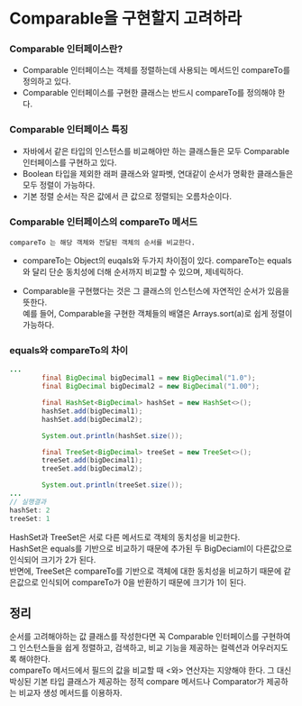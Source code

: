 # Comparable을 구현할지 고려하라
### Comparable 인터페이스란?
- Comparable 인터페이스는 객체를 정렬하는데 사용되는 메서드인 compareTo를 정의하고 있다.
- Comparable 인터페이스를 구현한 클래스는 반드시 compareTo를 정의해야 한다.
### Comparable 인터페이스 특징
- 자바에서 같은 타입의 인스턴스를 비교해야만 하는 클래스들은 모두 Comparable 인터페이스를 구현하고 있다.
- Boolean 타입을 제외한 래퍼 클래스와 알파벳, 연대같이 순서가 명확한 클래스들은 모두 정렬이 가능하다.
- 기본 정렬 순서는 작은 값에서 큰 값으로 정렬되는 오름차순이다.
### Comparable 인터페이스의 compareTo 메서드
```
compareTo 는 해당 객체와 전달된 객체의 순서를 비교한다.
```
- compareTo는 Object의 euqals와 두가지 차이점이 있다. compareTo는 equals와 달리 단순 동치성에 더해 순서까지 비교할 수 있으며, 제네릭하다.

- Comparable을 구현했다는 것은 그 클래스의 인스턴스에 자연적인 순서가 있음을 뜻한다. <br>예를 들어, Comparable을 구현한 객체들의 배열은 Arrays.sort(a)로 쉽게 정렬이 가능하다.
### equals와 compareTo의 차이
```java
...
		final BigDecimal bigDecimal1 = new BigDecimal("1.0");
        final BigDecimal bigDecimal2 = new BigDecimal("1.00");

        final HashSet<BigDecimal> hashSet = new HashSet<>();
        hashSet.add(bigDecimal1);
        hashSet.add(bigDecimal2);

        System.out.println(hashSet.size());

        final TreeSet<BigDecimal> treeSet = new TreeSet<>();
        treeSet.add(bigDecimal1);
        treeSet.add(bigDecimal2);

        System.out.println(treeSet.size());
...
// 실행결과 
hashSet: 2
treeSet: 1
```
HashSet과 TreeSet은 서로 다른 메서드로 객체의 동치성을 비교한다.<br>
HashSet은 equals를 기반으로 비교하기 때문에 추가된 두 BigDeciaml이 다른값으로 인식되어 크기가 2가 된다.<br>
반면에, TreeSet은 compareTo를 기반으로 객체에 대한 동치성을 비교하기 때문에 같은값으로 인식되어 compareTo가 0을 반환하기 때문에 크기가 1이 된다.

## 정리
순서를 고려해야하는 값 클래스를 작성한다면 꼭 Comparable 인터페이스를 구현하여 그 인스턴스들을 쉽게 정렬하고, 검색하고, 비교 기능을 제공하는 컬렉션과 어우러지도록 해야한다.<br>
compareTo 메서드에서 필드의 값을 비교할 때 <와> 연산자는 지양해야 한다. 그 대신 박싱된 기본 타입 클래스가 제공하는 정적 compare 메서드나 Comparator가 제공하는 비교자 생성 메서드를 이용하자.